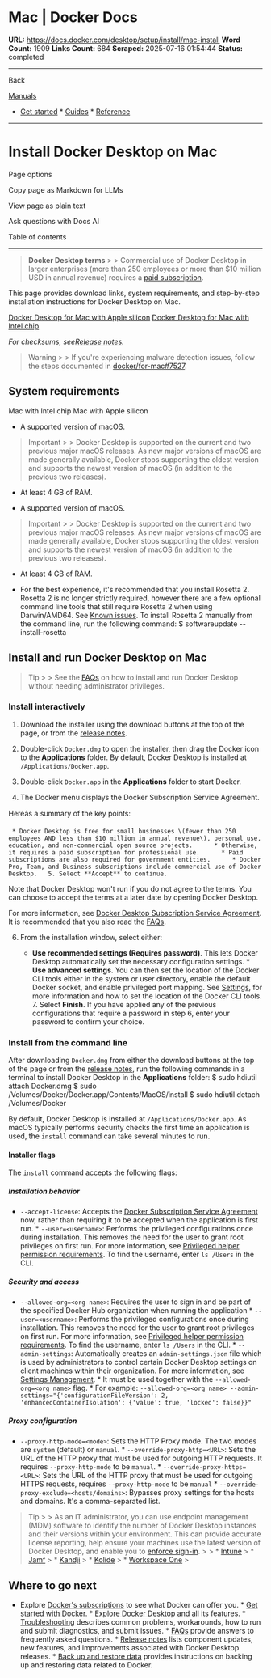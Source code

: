 # Mac | Docker Docs

**URL:** https://docs.docker.com/desktop/setup/install/mac-install
**Word Count:** 1909
**Links Count:** 684
**Scraped:** 2025-07-16 01:54:44
**Status:** completed

---

Back

[Manuals](https://docs.docker.com/manuals/)

  * [Get started](https://docs.docker.com/get-started/)   * [Guides](https://docs.docker.com/guides/)   * [Reference](https://docs.docker.com/reference/)

* * *

# Install Docker Desktop on Mac

Page options

Copy page as Markdown for LLMs

View page as plain text

Ask questions with Docs AI

Table of contents

* * *

> **Docker Desktop terms** >  > Commercial use of Docker Desktop in larger enterprises \(more than 250 employees or more than $10 million USD in annual revenue\) requires a [paid subscription](https://www.docker.com/pricing/).

This page provides download links, system requirements, and step-by-step installation instructions for Docker Desktop on Mac.

[Docker Desktop for Mac with Apple silicon](https://desktop.docker.com/mac/main/arm64/Docker.dmg?utm_source=docker&utm_medium=webreferral&utm_campaign=docs-driven-download-mac-arm64) [Docker Desktop for Mac with Intel chip](https://desktop.docker.com/mac/main/amd64/Docker.dmg?utm_source=docker&utm_medium=webreferral&utm_campaign=docs-driven-download-mac-amd64)

 _For checksums, see[Release notes](https://docs.docker.com/desktop/release-notes/)._

> Warning >  > If you're experiencing malware detection issues, follow the steps documented in [docker/for-mac\#7527](https://github.com/docker/for-mac/issues/7527).

## System requirements

Mac with Intel chip  Mac with Apple silicon

  * A supported version of macOS.

> Important >  > Docker Desktop is supported on the current and two previous major macOS releases. As new major versions of macOS are made generally available, Docker stops supporting the oldest version and supports the newest version of macOS \(in addition to the previous two releases\).

  * At least 4 GB of RAM.

  * A supported version of macOS.

> Important >  > Docker Desktop is supported on the current and two previous major macOS releases. As new major versions of macOS are made generally available, Docker stops supporting the oldest version and supports the newest version of macOS \(in addition to the previous two releases\).

  * At least 4 GB of RAM.

  * For the best experience, it's recommended that you install Rosetta 2. Rosetta 2 is no longer strictly required, however there are a few optional command line tools that still require Rosetta 2 when using Darwin/AMD64. See [Known issues](https://docs.docker.com/desktop/troubleshoot-and-support/troubleshoot/known-issues/). To install Rosetta 2 manually from the command line, run the following command:                  $ softwareupdate --install-rosetta         

## Install and run Docker Desktop on Mac

> Tip >  > See the [FAQs](https://docs.docker.com/desktop/troubleshoot-and-support/faqs/general/#how-do-I-run-docker-desktop-without-administrator-privileges) on how to install and run Docker Desktop without needing administrator privileges.

### Install interactively

  1. Download the installer using the download buttons at the top of the page, or from the [release notes](https://docs.docker.com/desktop/release-notes/).

  2. Double-click `Docker.dmg` to open the installer, then drag the Docker icon to the **Applications** folder. By default, Docker Desktop is installed at `/Applications/Docker.app`.

  3. Double-click `Docker.app` in the **Applications** folder to start Docker.

  4. The Docker menu displays the Docker Subscription Service Agreement.

Hereâs a summary of the key points:

     * Docker Desktop is free for small businesses \(fewer than 250 employees AND less than $10 million in annual revenue\), personal use, education, and non-commercial open source projects.      * Otherwise, it requires a paid subscription for professional use.      * Paid subscriptions are also required for government entities.      * Docker Pro, Team, and Business subscriptions include commercial use of Docker Desktop.   5. Select **Accept** to continue.

Note that Docker Desktop won't run if you do not agree to the terms. You can choose to accept the terms at a later date by opening Docker Desktop.

For more information, see [Docker Desktop Subscription Service Agreement](https://www.docker.com/legal/docker-subscription-service-agreement). It is recommended that you also read the [FAQs](https://www.docker.com/pricing/faq).

  6. From the installation window, select either:

     * **Use recommended settings \(Requires password\)**. This lets Docker Desktop automatically set the necessary configuration settings.      * **Use advanced settings**. You can then set the location of the Docker CLI tools either in the system or user directory, enable the default Docker socket, and enable privileged port mapping. See [Settings](https://docs.docker.com/desktop/settings-and-maintenance/settings/#advanced), for more information and how to set the location of the Docker CLI tools.   7. Select **Finish**. If you have applied any of the previous configurations that require a password in step 6, enter your password to confirm your choice.

### Install from the command line

After downloading `Docker.dmg` from either the download buttons at the top of the page or from the [release notes](https://docs.docker.com/desktop/release-notes/), run the following commands in a terminal to install Docker Desktop in the **Applications** folder:               $ sudo hdiutil attach Docker.dmg     $ sudo /Volumes/Docker/Docker.app/Contents/MacOS/install     $ sudo hdiutil detach /Volumes/Docker     

By default, Docker Desktop is installed at `/Applications/Docker.app`. As macOS typically performs security checks the first time an application is used, the `install` command can take several minutes to run.

#### Installer flags

The `install` command accepts the following flags:

##### Installation behavior

  * `--accept-license`: Accepts the [Docker Subscription Service Agreement](https://www.docker.com/legal/docker-subscription-service-agreement) now, rather than requiring it to be accepted when the application is first run.   * `--user=<username>`: Performs the privileged configurations once during installation. This removes the need for the user to grant root privileges on first run. For more information, see [Privileged helper permission requirements](https://docs.docker.com/desktop/setup/install/mac-permission-requirements/#permission-requirements). To find the username, enter `ls /Users` in the CLI.

##### Security and access

  * `--allowed-org=<org name>`: Requires the user to sign in and be part of the specified Docker Hub organization when running the application   * `--user=<username>`: Performs the privileged configurations once during installation. This removes the need for the user to grant root privileges on first run. For more information, see [Privileged helper permission requirements](https://docs.docker.com/desktop/setup/install/mac-permission-requirements/#permission-requirements). To find the username, enter `ls /Users` in the CLI.   * `--admin-settings`: Automatically creates an `admin-settings.json` file which is used by administrators to control certain Docker Desktop settings on client machines within their organization. For more information, see [Settings Management](https://docs.docker.com/enterprise/security/hardened-desktop/settings-management/).     * It must be used together with the `--allowed-org=<org name>` flag.     * For example: `--allowed-org=<org name> --admin-settings="{'configurationFileVersion': 2, 'enhancedContainerIsolation': {'value': true, 'locked': false}}"`

##### Proxy configuration

  * `--proxy-http-mode=<mode>`: Sets the HTTP Proxy mode. The two modes are `system` \(default\) or `manual`.   * `--override-proxy-http=<URL>`: Sets the URL of the HTTP proxy that must be used for outgoing HTTP requests. It requires `--proxy-http-mode` to be `manual`.   * `--override-proxy-https=<URL>`: Sets the URL of the HTTP proxy that must be used for outgoing HTTPS requests, requires `--proxy-http-mode` to be `manual`   * `--override-proxy-exclude=<hosts/domains>`: Bypasses proxy settings for the hosts and domains. It's a comma-separated list.

> Tip >  > As an IT administrator, you can use endpoint management \(MDM\) software to identify the number of Docker Desktop instances and their versions within your environment. This can provide accurate license reporting, help ensure your machines use the latest version of Docker Desktop, and enable you to [enforce sign-in](https://docs.docker.com/enterprise/security/enforce-sign-in/). >  >   * [Intune](https://learn.microsoft.com/en-us/mem/intune/apps/app-discovered-apps) >   * [Jamf](https://docs.jamf.com/10.25.0/jamf-pro/administrator-guide/Application_Usage.html) >   * [Kandji](https://support.kandji.io/support/solutions/articles/72000559793-view-a-device-application-list) >   * [Kolide](https://www.kolide.com/features/device-inventory/properties/mac-apps) >   * [Workspace One](https://blogs.vmware.com/euc/2022/11/how-to-use-workspace-one-intelligence-to-manage-app-licenses-and-reduce-costs.html) > 

## Where to go next

  * Explore [Docker's subscriptions](https://www.docker.com/pricing/) to see what Docker can offer you.   * [Get started with Docker](https://docs.docker.com/get-started/introduction/).   * [Explore Docker Desktop](https://docs.docker.com/desktop/use-desktop/) and all its features.   * [Troubleshooting](https://docs.docker.com/desktop/troubleshoot-and-support/troubleshoot/) describes common problems, workarounds, how to run and submit diagnostics, and submit issues.   * [FAQs](https://docs.docker.com/desktop/troubleshoot-and-support/faqs/general/) provide answers to frequently asked questions.   * [Release notes](https://docs.docker.com/desktop/release-notes/) lists component updates, new features, and improvements associated with Docker Desktop releases.   * [Back up and restore data](https://docs.docker.com/desktop/settings-and-maintenance/backup-and-restore/) provides instructions on backing up and restoring data related to Docker.